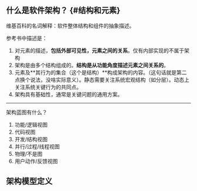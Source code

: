 ## **什么是软件架构？** {#结构和元素}

维基百科的名词解释：软件整体结构和组件的抽象描述。

参考书中描述是：

1. 对元素的描述，**包括外部可见性，元素之间的关系**。仅有内部实现的不属于架构
2. 架构是由多个结构组成的。**结构是从功能角度描述元素之间关系的**。
3. 元素及**其行为的集合（这个是结构）**构成架构的内容。（这句话就是第二点换个说法，没啥实际意义）。静态需要关注系统宏观结构（如分层）。动态上关注系统关键行为的共同点。
4. 架构具有基础性，通常是关键问题的通用方案。

---

架构蓝图有什么？

1. 功能/逻辑视图
2. 代码视图
3. 开发/结构视图
4. 并行/过程/线程视图
5. 物理/不是图
6. 用户动作/反馈视图

## 架构模型定义







